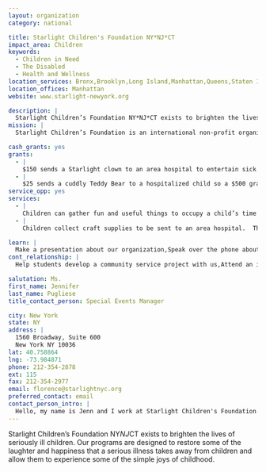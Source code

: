 ```yaml
---
layout: organization
category: national

title: Starlight Children's Foundation NY*NJ*CT
impact_area: Children
keywords: 
  - Children in Need
  - The Disabled
  - Health and Wellness
location_services: Bronx,Brooklyn,Long Island,Manhattan,Queens,Staten Island,Greater New York,Outside NYC
location_offices: Manhattan
website: www.starlight-newyork.org

description: |
  Starlight Children’s Foundation NY*NJ*CT exists to brighten the lives of seriously ill children.  Our programs are designed to restore some of the laughter and happiness that a serious illness takes away from children and allow them to experience some of the simple joys of childhood.
mission: |
  Starlight Children’s Foundation is an international non-profit organization dedicated to improving the quality of life for seriously ill children and their families. Working with more than 1000 hospitals, the Foundation provides an impressive menu of both in-hospital and outpatient programs and services. A leader in delivering distractive entertainment, Starlight's programs benefit over 100,000 children each month.

cash_grants: yes
grants: 
  - |
    $150 sends a Starlight clown to an area hospital to entertain sick children.  Bringing fun and laughter to hospital gatherings and directly to a child's bedsides are all a part of what they do.
  - |
    $25 sends a cuddly Teddy Bear to a hospitalized child so a $500 grant would provide 20 teddy bears for children.  Sending a cuddly Teddy Bear to a hospitalized child suffering from a serious illness can make a world of difference.  A Teddy Bear can provide the support and comfort a child needs during a scary doctors’ appointment, ease their nervousness before a surgery and cuddle with them in recovery.
service_opp: yes
services: 
  - |
    Children can gather fun and useful things to occupy a child’s time and attention while in the hospital, such as small stuffed animals, crayons, coloring books, puzzles, hand sanitizers, tissues, toothbrushes, etc.  These items are placed into a small child’s backpack that Starlight provides and are then given to children when they enter the hospital.
  - |
    Children collect craft supplies to be sent to an area hospital.  These craft supplies such as crayons, coloring books, beads, pipe cleaners, tissue paper etc. enable hospitalized children to create art works and have fun while in the hospital.  Craft projects offer fun and much needed distraction.

learn: |
  Make a presentation about our organization,Speak over the phone about our work
cont_relationship: |
  Help students develop a community service project with us,Attend an in-school Check Award Assembly if we receive a grant,Help students tell local newspapers and media about their grant and/or project with us,Educate the school by leading a workshop,Collect pennies during the Penny Harvest next fall

salutation: Ms.
first_name: Jennifer
last_name: Pugliese
title_contact_person: Special Events Manager

city: New York
state: NY
address: |
  1560 Broadway, Suite 600  
  New York NY 10036
lat: 40.758864
lng: -73.984871
phone: 212-354-2878
ext: 115
fax: 212-354-2977
email: florence@starlightnyc.org
preferred_contact: email
contact_person_intro: |
  Hello, my name is Jenn and I work at Starlight Children's Foundation.  My job is to plan and execute fundraising events that help raise money to run the programs that brighten the lives of seriously ill children.  I have been here for six months and love the work I do as it helps make life better for children challenged with illness or disability.
---
```

Starlight Children’s Foundation NY*NJ*CT exists to brighten the lives of seriously ill children.  Our programs are designed to restore some of the laughter and happiness that a serious illness takes away from children and allow them to experience some of the simple joys of childhood.